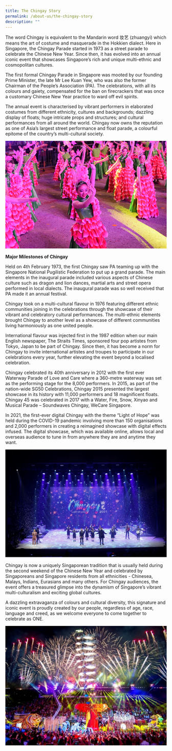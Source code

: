 ```yaml
---
title: The Chingay Story
permalink: /about-us/the-chingay-story
description: ""
---
```

The word Chingay is equivalent to the Mandarin word 妆艺 (zhuangyi) which means the art of costume and masquerade in the Hokkien dialect. Here in Singapore, the Chingay Parade started in 1973 as a street parade to celebrate the Chinese New Year. Since then, it has evolved into an annual iconic event that showcases Singapore’s rich and unique multi-ethnic and cosmopolitan cultures. 

The first formal Chingay Parade in Singapore was mooted by our founding Prime Minister, the late Mr Lee Kuan Yew, who was also the former Chairman of the People’s Association (PA). The celebrations, with all its colours and gaiety, compensated for the ban on firecrackers that was once a customary Chinese New Year practice to ward off evil spirits. 

The annual event is characterised by vibrant performers in elaborated costumes from different ethnicity, cultures and backgrounds; dazzling display of floats; huge intricate props and structures; and cultural performances from all around the world. Chingay now owns the reputation as one of Asia’s largest street performance and float parade, a colourful epitome of the country’s multi-cultural society. 

![colors of spring](/images/About%20Us/colors-of-spring.png)

**Major Milestones of Chingay**

Held on 4th February 1973, the first Chingay saw PA teaming up with the Singapore National Pugilistic Federation to put up a grand parade. The main elements in the inaugural parade included various aspects of Chinese culture such as dragon and lion dances, martial arts and street opera performed in local dialects. The inaugural parade was so well received that PA made it an annual festival. 

Chingay took on a multi-cultural flavour in 1976 featuring different ethnic communities joining in the celebrations through the showcase of their vibrant and celebratory cultural performances. The multi-ethnic elements brought Chingay to another level as a showcase of different communities living harmoniously as one united people.

International flavour was injected first in the 1987 edition when our main English newspaper, The Straits Times, sponsored four pop artistes from Tokyo, Japan to be part of Chingay. Since then, it has become a norm for Chingay to invite international artistes and troupes to participate in our celebrations every year, further elevating the event beyond a localised celebration.

Chingay celebrated its 40th anniversary in 2012 with the first ever Waterway Parade of Love and Care where a 360-metre waterway was set as the performing stage for the 8,000 performers. In 2015, as part of the nation-wide SG50 Celebrations, Chingay 2015 presented the largest showcase in its history with 11,000 performers and 18 magnificent floats. Chingay 45 was celebrated in 2017 with a Water, Fire, Snow, Xinyao and Musical Parade – Soundwaves Chingay, WeCare Singapore.

In 2021, the first-ever digital Chingay with the theme “Light of Hope” was held during the COVID-19 pandemic involving more than 150 organisations and 2,000 performers in creating a reimagined showcase with digital effects infused. The digital showcase, which was available online, allows local and overseas audience to tune in from anywhere they are and anytime they want.

![light of hope 2021](/images/About%20Us/light-of-hope-2021.jpg)

Chingay is now a uniquely Singaporean tradition that is usually held during the second weekend of the Chinese New Year and celebrated by Singaporeans and Singapore residents from all ethnicities - Chinesea, Malays, Indians, Eurasians and many others. For Chingay audiences, the event offers a treasured glimpse into the dynamism of Singapore’s vibrant multi-culturalism and exciting global cultures. 

A dazzling extravaganza of colours and cultural diversity, this signature and iconic event is proudly created by our people, regardless of age, race, language and creed, as we welcome everyone to come together to celebrate as ONE.

![chingay story](/images/About%20Us/chingay-story-2.jpg)